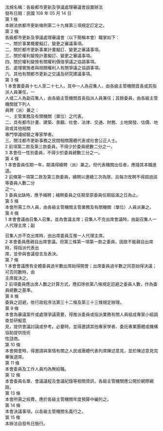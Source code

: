 法規名稱：各級都市更新及爭議處理審議會設置辦法  
發布日期：民國 108 年 05 月 14 日  
第 1 條  
本辦法依都市更新條例第二十九條第三項規定訂定之。  
第 2 條  
各級都市更新及爭議處理審議會（以下簡稱本會）職掌如下：  
一、關於事業概要擬訂、變更之審議事項。  
二、關於都市更新事業計畫擬訂、變更之審議事項。  
三、關於權利變換計畫擬訂、變更之審議事項。  
四、關於權利變換有關權利價值爭議之協調事項。  
五、處理實施者與相關權利人有關爭議之協調事項。  
六、其他有關都市更新之交議及研究建議事項。  
第 3 條  
1 本會置委員十七人至二十七人，其中一人為召集人，由各級主管機關首長或其指派人員兼任，一  
人或二人為副召集人，由各級主管機關首長指派人員兼任；其餘委員，由各級主管機關就下列人  
員聘（派）兼之：  
一、主管業務及有關機關（單位）之代表。  
二、具有都市計畫、建築、景觀、社會、法律、交通、財務、土地開發、估價、地政或其他相關  
專門學識經驗之專家學者。  
三、關注都市更新事務之民間相關團體代表或社會公正人士。  
2 前項第二款及第三款委員，不得少於委員總數二分之一。  
3 本會任一性別委員，不得少於委員總數三分之一。  
第 4 條  
1 本會委員任期一年，期滿得續聘（派）兼之。但代表機關出任者，應隨其本職進退。  
2 前條第一項第二款及第三款委員，續聘以連續三次為限，且每次改聘不得超過該等委員人數二分  
之一。  
3 委員出缺時，應予補聘；補聘委員之任期至原委員任期屆滿之日為止。  
第 5 條  
本會所需工作人員，由各級主管機關主管業務及有關機關（單位）人員派兼之。  
第 6 條  
1 本會會議由召集人召集，並為會議主席；召集人不克出席會議時，由副召集人一人代理主席；副  


召集人亦不克出席時，由出席委員互推一人代理主席。  
2 本會委員應親自出席會議。但第三條第一項第一款之委員，因故不能親自出席時，得指派代表出  
席，並參與會議發言及表決。  
第 7 條  
1 本會會議應有全體委員過半數出席始得開會；出席委員過半數之同意始得決議；可否同數時，由  
主席裁決之。  
2 前項委員應出席人數之計算方式，應扣除依第八條規定迴避之委員人數，作為委員總數之基準。  
第 8 條  
委員之迴避，依行政程序法第三十二條及第三十三條規定辦理。  
第 9 條  
本會為審議案件或處理爭議需要，得推派委員或指派業務有關人員組成專案小組調查並研擬意  
見，提供會議討論或參考。必要時，並得邀請其他專家學者、委託專業團體或機構協助提供技術  
性諮商。  
第 10 條  
本會開會時，得邀請與案情有關之人民或團體代表列席陳述意見，並於陳述意見完畢後退席。  
第 11 條  
本會委員及工作人員均為無給職。  
第 12 條  
本會委員名單、會議議程及會議紀錄等相關資訊，各級主管機關應公開於網際網路。  
第 13 條  
本會所需之經費，應於各級主管機關年度預算中編列之。  
第 14 條  
本會決議事項，以各級主管機關名義行之。  
第 15 條  
本辦法自發布日施行。  


